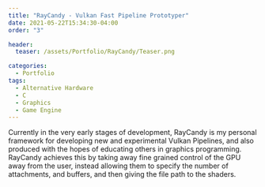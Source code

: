 ```yaml
---
title: "RayCandy - Vulkan Fast Pipeline Prototyper"
date: 2021-05-22T15:34:30-04:00
order: "3"

header:
  teaser: /assets/Portfolio/RayCandy/Teaser.png

categories:
  - Portfolio
tags:
  - Alternative Hardware
  - C
  - Graphics
  - Game Engine
---
```


Currently in the very early stages of development, RayCandy is my personal framework for developing new and experimental Vulkan Pipelines, and also produced with the hopes of educating others in graphics programming. RayCandy achieves this by taking away fine grained control of the GPU away from the user, instead allowing them to specify the number of attachments, and buffers, and then giving the file path to the shaders.